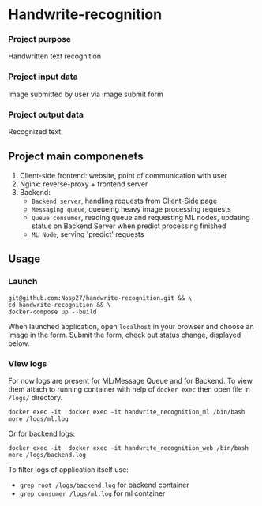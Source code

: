 # Handwrite-recognition

### Project purpose
Handwritten text recognition

### Project input data
Image submitted by user via image submit form

### Project output data
Recognized text

## Project main componenets
1. Client-side frontend: website, point of communication with user
2. Nginx: reverse-proxy + frontend server
3. Backend:
	- `Backend server`, handling requests from Client-Side page
	- `Messaging queue`, queueing heavy image processing requests
	- `Queue consumer`, reading queue and requesting ML nodes, updating status on Backend Server when predict processing finished
	- `ML Node`, serving 'predict' requests

## Usage
### Launch
```
git@github.com:Nosp27/handwrite-recognition.git && \
cd handwrite-recognition && \
docker-compose up --build
```

When launched application, open `localhost` in your browser and 
choose an image in the form. Submit the form, check out status change, 
displayed below.

### View logs

For now logs are present for ML/Message Queue and for Backend.
To view them attach to running container with help of `docker exec`
then open file in `/logs/` directory.

```
docker exec -it  docker exec -it handwrite_recognition_ml /bin/bash
more /logs/ml.log
```

Or for backend logs:
```
docker exec -it  docker exec -it handwrite_recognition_web /bin/bash
more /logs/backend.log
```

To filter logs of application itself use:
 - `grep root /logs/backend.log` for backend container
 - `grep consumer /logs/ml.log` for ml container
